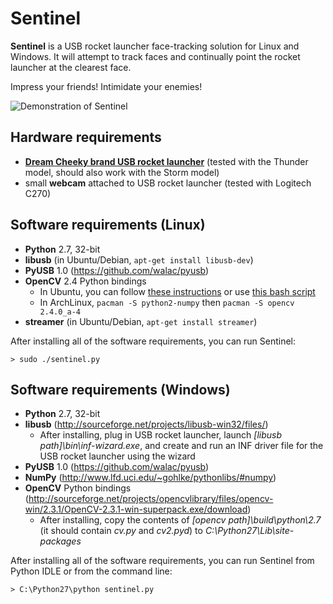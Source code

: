 # Sentinel

**Sentinel** is a USB rocket launcher face-tracking solution for Linux and Windows. It will attempt to track faces and continually point the rocket launcher at the clearest face.

Impress your friends! Intimidate your enemies!

![Demonstration of Sentinel](https://raw.github.com/AlexNisnevich/sentinel/master/demonstration.jpg)

## Hardware requirements
- **[Dream Cheeky brand USB rocket launcher](http://www.amazon.com/Dream-Cheeky-908-Electronic-Reference/dp/B004SAYO46)** (tested with the Thunder model, should also work with the Storm model)
- small **webcam** attached to USB rocket launcher (tested with Logitech C270)

## Software requirements (Linux)
- **Python** 2.7, 32-bit
- **libusb** (in Ubuntu/Debian, `apt-get install libusb-dev`)
- **PyUSB** 1.0 (https://github.com/walac/pyusb)
- **OpenCV** 2.4 Python bindings
	- In Ubuntu, you can follow [these instructions](http://jayrambhia.wordpress.com/2012/06/20/install-opencv-2-4-in-ubuntu-12-04-precise-pangolin/) or use [this bash script](https://github.com/jayrambhia/Install-OpenCV/blob/master/Ubuntu/2.4/opencv2_4_3.sh)
	- In ArchLinux, `pacman -S python2-numpy` then `pacman -S opencv 2.4.0_a-4`
- **streamer** (in Ubuntu/Debian, `apt-get install streamer`)

After installing all of the software requirements, you can run Sentinel:
```
> sudo ./sentinel.py
```

## Software requirements (Windows)
- **Python** 2.7, 32-bit
- **libusb** (http://sourceforge.net/projects/libusb-win32/files/)
   - After installing, plug in USB rocket launcher, launch *[libusb path]\bin\inf-wizard.exe*, and create and run an INF driver file for the USB rocket launcher using the wizard
- **PyUSB** 1.0 (https://github.com/walac/pyusb)
- **NumPy** (http://www.lfd.uci.edu/~gohlke/pythonlibs/#numpy)
- **OpenCV** Python bindings (http://sourceforge.net/projects/opencvlibrary/files/opencv-win/2.3.1/OpenCV-2.3.1-win-superpack.exe/download)
   - After installing, copy the contents of *[opencv path]\build\python\2.7* (it should contain *cv.py* and *cv2.pyd*) to *C:\Python27\Lib\site-packages*

After installing all of the software requirements, you can run Sentinel from Python IDLE or from the command line:
```
> C:\Python27\python sentinel.py
```
